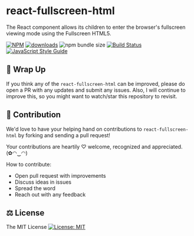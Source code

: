 # react-fullscreen-html

The React component allows its children to enter the browser's fullscreen viewing mode using the Fullscreen HTML5.

[![NPM](https://img.shields.io/npm/v/react-fullscreen-html.svg)](https://www.npmjs.com/package/react-fullscreen-html) [![downloads](https://img.shields.io/npm/dm/react-fullscreen-html.svg?style=flat-square)](https://www.npmjs.com/package/react-fullscreen-html) ![npm bundle size](https://img.shields.io/bundlephobia/min/react-fullscreen-html) [![Build Status](https://api.travis-ci.com/Bunlong/react-fullscreen-html.svg?branch=master)](https://travis-ci.com/Bunlong/react-fullscreen-html) [![JavaScript Style Guide](https://img.shields.io/badge/code_style-standard-brightgreen.svg)](https://standardjs.com)

## 💖 Wrap Up

If you think any of the `react-fullscreen-html` can be improved, please do open a PR with any updates and submit any issues. Also, I will continue to improve this, so you might want to watch/star this repository to revisit.

## 🌟 Contribution

We'd love to have your helping hand on contributions to `react-fullscreen-html` by forking and sending a pull request!

Your contributions are heartily ♡ welcome, recognized and appreciated. (✿◠‿◠)

How to contribute:

- Open pull request with improvements
- Discuss ideas in issues
- Spread the word
- Reach out with any feedback

## ⚖️ License

The MIT License [![License: MIT](https://img.shields.io/badge/License-MIT-yellow.svg)](https://opensource.org/licenses/MIT)
